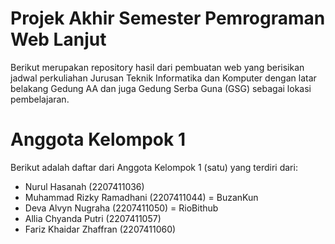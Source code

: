 # Projek Akhir Semester Pemrograman Web Lanjut
Berikut merupakan repository hasil dari pembuatan web yang berisikan jadwal perkuliahan Jurusan Teknik Informatika dan Komputer dengan latar belakang Gedung AA dan juga Gedung Serba Guna (GSG) sebagai lokasi pembelajaran.

# Anggota Kelompok 1
Berikut adalah daftar dari Anggota Kelompok 1 (satu) yang terdiri dari:

- Nurul Hasanah (2207411036)
- Muhammad Rizky Ramadhani (2207411044) = BuzanKun
- Deva Alvyn Nugraha (2207411050) = RioBithub
- Allia Chyanda Putri (2207411057)
- Fariz Khaidar Zhaffran (2207411060)